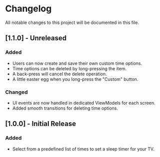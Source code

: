 # Changelog

All notable changes to this project will be documented in this file.

## [1.1.0] - Unreleased

### Added
- Users can now create and save their own custom time options.
- Time options can be deleted by long-pressing the item.
- A back-press will cancel the delete operation.
- A little easter egg when you long-press the "Custom" button.

### Changed
- UI events are now handled in dedicated ViewModels for each screen.
- Added smooth transitions for deleting time options.

## [1.0.0] - Initial Release

### Added
- Select from a predefined list of times to set a sleep timer for your TV.
